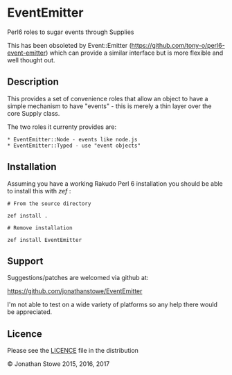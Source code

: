 # EventEmitter

Perl6 roles to sugar events through Supplies

This has been obsoleted by Event::Emitter
(https://github.com/tony-o/perl6-event-emitter) which can provide a
similar interface but is more flexible and well thought out.

## Description

This provides a set of convenience roles that allow an object to have
a simple mechanism to have "events" - this is merely a thin layer over
the core Supply class.

The two roles it currenty provides are:

	* EventEmitter::Node - events like node.js
	* EventEmitter::Typed - use "event objects"

## Installation

Assuming you have a working Rakudo Perl 6 installation you should be able to
install this with *zef* :

    # From the source directory
   
    zef install .

    # Remove installation

    zef install EventEmitter

## Support

Suggestions/patches are welcomed via github at:

https://github.com/jonathanstowe/EventEmitter

I'm not able to test on a wide variety of platforms so any help there would be 
appreciated.

## Licence

Please see the [LICENCE](LICENCE) file in the distribution

© Jonathan Stowe 2015, 2016, 2017
